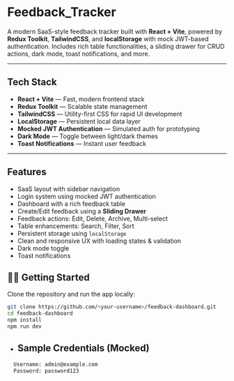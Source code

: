 # Feedback_Tracker

A modern SaaS-style feedback tracker built with **React + Vite**, powered by **Redux Toolkit**, **TailwindCSS**, and **localStorage** with mock JWT-based authentication. Includes rich table functionalities, a sliding drawer for CRUD actions, dark mode, toast notifications, and more.

---

## Tech Stack

- **React + Vite** — Fast, modern frontend stack
- **Redux Toolkit** — Scalable state management
- **TailwindCSS** — Utility-first CSS for rapid UI development
- **LocalStorage** — Persistent local data layer
- **Mocked JWT Authentication** — Simulated auth for prototyping
- **Dark Mode** — Toggle between light/dark themes
- **Toast Notifications** — Instant user feedback

---

## Features

- SaaS layout with sidebar navigation  
- Login system using mocked JWT authentication  
- Dashboard with a rich feedback table  
- Create/Edit feedback using a **Sliding Drawer**  
- Feedback actions: Edit, Delete, Archive, Multi-select  
- Table enhancements: Search, Filter, Sort  
- Persistent storage using `localStorage`  
- Clean and responsive UX with loading states & validation  
- Dark mode toggle  
- Toast notifications  

## 🧑‍💻 Getting Started

Clone the repository and run the app locally:

```bash
git clone https://github.com/<your-username>/feedback-dashboard.git
cd feedback-dashboard
npm install
npm run dev
```

- ## Sample Credentials (Mocked)
```bash
  Username: admin@example.com
  Password: password123
```
